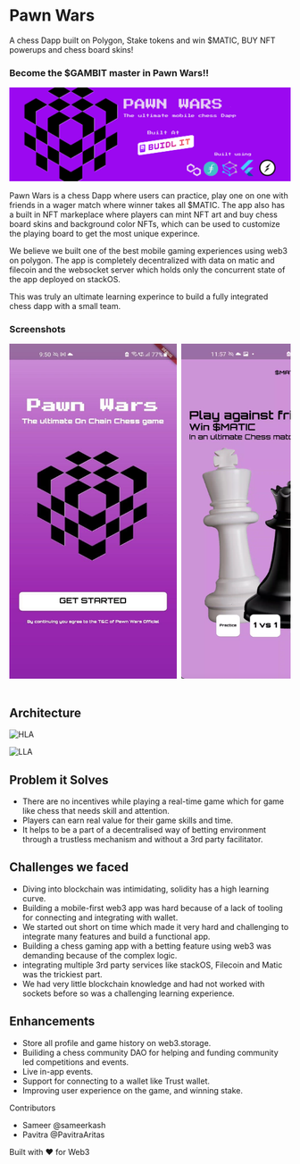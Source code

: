 # Pawn Wars

A chess Dapp built on Polygon, Stake tokens and win $MATIC, BUY NFT powerups and chess board skins!

### Become the $GAMBIT master in Pawn Wars!!

![Built at BUIDL IT](./images/banner-1.png)

Pawn Wars is a chess Dapp where users can practice, play one on one with friends in a wager match where winner takes all $MATIC. The app also has a built in NFT markeplace where players can mint NFT art and buy chess board skins and background color NFTs, which can be used to customize the playing board to get the most unique experince.

We believe we built one of the best mobile gaming experiences using web3 on polygon. The app is completely decentralized with data on matic and filecoin and the websocket server which holds only the concurrent state of the app deployed on stackOS.

This was truly an ultimate learning experince to build a fully integrated chess dapp with a small team.

### Screenshots

<pre>
<img src="./images/1.jpg" alt="1" width="300" height="600" /> <img src="./images/2.png" alt="1" width="300" height="600" /> <img src="./images/3.png" alt="1" width="300" height="600" /> <img src="./images/11.jpg" alt="1" width="300" height="600" /> <img src="./images/4.png" alt="1" width="300" height="600" /> <img src="./images/5.png" alt="1"
	 width="300" height="600" /> <img src="./images/6.png" alt="1"
	 width="300" height="600" /> <img src="./images/7.png" alt="1"
	 width="300" height="600" /> <img src="./images/8.png" alt="1"
	 width="300" height="600" /><img src="./images/9.png" alt="1"
	 width="300" height="600" /> <img src="./images/10.jpg" alt="1"
	 width="300" height="600" /> <img src="./images/12.jpg" alt="1"
	 width="300" height="600" />

</pre>

## Architecture

![HLA](./images/HLA.png)

![LLA](./images/LLA.png)

## Problem it Solves

- There are no incentives while playing a real-time game which for game like chess that needs skill and attention.
- Players can earn real value for their game skills and time.
- It helps to be a part of a decentralised way of betting environment through a trustless mechanism and without a 3rd party facilitator.

## Challenges we faced

- Diving into blockchain was intimidating, solidity has a high learning curve.
- Building a mobile-first web3 app was hard because of a lack of tooling for connecting and integrating with wallet.
- We started out short on time which made it very hard and challenging to integrate many features and build a functional app.
- Building a chess gaming app with a betting feature using web3 was demanding because of the complex logic.
- integrating multiple 3rd party services like stackOS, Filecoin and Matic was the trickiest part.
- We had very little blockchain knowledge and had not worked with sockets before so was a challenging learning experience.

## Enhancements

- Store all profile and game history on web3.storage.
- Builiding a chess community DAO for helping and funding community led competitions and events.
- Live in-app events.
- Support for connecting to a wallet like Trust wallet.
- Improving user experience on the game, and winning stake.

Contributors

- Sameer @sameerkash
- Pavitra @PavitraAritas

Built with ❤️ for Web3

